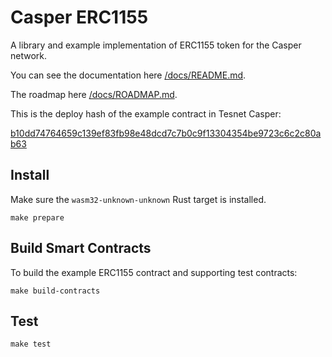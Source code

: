 # Casper ERC1155

A library and example implementation of ERC1155 token for the Casper network.

You can see the documentation here [/docs/README.md](https://github.com/en0c-026/casper-erc1155/blob/master/docs/README.md).

The roadmap here [/docs/ROADMAP.md](https://github.com/en0c-026/casper-erc1155/blob/master/docs/ROADMAP.md).

This is the deploy hash of the example contract in Tesnet Casper:

[b10dd74764659c139ef83fb98e48dcd7c7b0c9f13304354be9723c6c2c80ab63](https://testnet.cspr.live/deploy/b10dd74764659c139ef83fb98e48dcd7c7b0c9f13304354be9723c6c2c80ab63)



## Install
Make sure the `wasm32-unknown-unknown` Rust target is installed.
```
make prepare
```

## Build Smart Contracts
To build the example ERC1155 contract and supporting test contracts:
```
make build-contracts
```

## Test
```
make test
```
